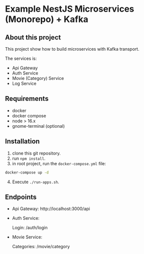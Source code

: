 # Example NestJS Microservices (Monorepo) + Kafka

## About this project

This project show how to build microservices with Kafka transport.

The services is:

- Api Gateway
- Auth Service
- Movie (Category) Service
- Log Service

## Requirements

- docker
- docker compose
- node > 16.x
- gnome-terminal (optional)

## Installation

1. clone this git repository.
2. run `npm install`.
3. in root project, run the `docker-compose.yml` file:

```sh
docker-compose up -d
```

4. Execute `./run-apps.sh`.

## Endpoints

- Api Gateway: http://localhost:3000/api
- Auth Service:

  Login: /auth/login

- Movie Service:

  Categories: /movie/category
